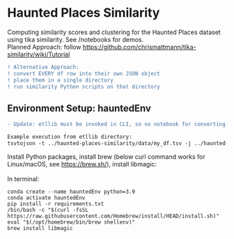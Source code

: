 # Haunted Places Similarity
Computing similarity scores and clustering for the Haunted Places dataset using tika similarity. See /notebooks for demos.<br>
Planned Approach: follow https://github.com/chrismattmann/tika-similarity/wiki/Tutorial <br>
```diff
! Alternative Approach:
! convert EVERY df row into their own JSON object
! place them in a single directory
! run similarity Python scripts on that directory
```

## Environment Setup: hauntedEnv
```diff
- Update: etllib must be invoked in CLI, so no notebook for converting TSV to JSON.

Example execution from etllib directory:
tsvtojson -t ../haunted-places-similarity/data/my_df.tsv -j ../haunted-places-similarity/data/my_df.json -o data -c colheaders.conf -s 0.8
```
Install Python packages, install brew (below curl command works for Linux/macOS, see https://brew.sh/), install libmagic:<br><br>
In terminal:
```
conda create --name hauntedEnv python=3.9
conda activate hauntedEnv
pip install -r requirements.txt
/bin/bash -c "$(curl -fsSL https://raw.githubusercontent.com/Homebrew/install/HEAD/install.sh)"
eval "$(/opt/homebrew/bin/brew shellenv)"
brew install libmagic
```
